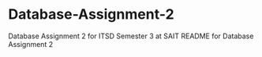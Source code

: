 # Database-Assignment-2
Database Assignment 2 for ITSD Semester 3 at SAIT
README for Database Assignment 2
